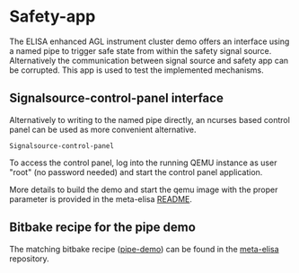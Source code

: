 # Safety-app

The ELISA enhanced AGL instrument cluster demo offers an interface using a named pipe to trigger safe state from within the safety signal source. Alternatively the communication between signal source and safety app can be corrupted. This app is used to test the implemented mechanisms. 

## Signalsource-control-panel interface

Alternatively to writing to the named pipe directly, an ncurses based control panel can be used as more convenient alternative. 

```
Signalsource-control-panel
```

To access the control panel, log into the running QEMU instance as user "root" (no password needed) and start the control panel application.

More details to build the demo and start the qemu image with the proper parameter is provided in the meta-elisa [README](https://github.com/elisa-tech/meta-elisa).

## Bitbake recipe for the pipe demo

The matching bitbake recipe ([pipe-demo](https://github.com/elisa-tech/meta-elisa/blob/master/meta-elisa-demo/recipes-elisa/pipe-demo/)) can be found in the [meta-elisa](https://github.com/elisa-tech/meta-elisa) repository. 